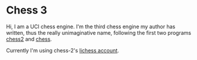 # Chess 3

Hi, I am a UCI chess engine. I'm the third chess engine my author has written, thus the really unimaginative name, following the first two programs [chess2](https://github.com/paulsonkoly/chess-2) and [chess](https://github.com/paulsonkoly/chess).

Currently I'm using chess-2's [lichess account](http://lichess.org/@/chess-2-bot).
